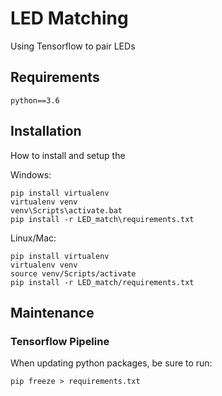 # LED Matching
Using Tensorflow to pair LEDs

## Requirements

```
python==3.6
```

## Installation
How to install and setup the

Windows:
```
pip install virtualenv
virtualenv venv
venv\Scripts\activate.bat
pip install -r LED_match\requirements.txt
```

Linux/Mac:
```
pip install virtualenv
virtualenv venv
source venv/Scripts/activate
pip install -r LED_match/requirements.txt
``` 

## Maintenance

### Tensorflow Pipeline
When updating python packages, be sure to run:
```
pip freeze > requirements.txt
```
